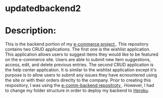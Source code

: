 # updatedbackend2
<h1> Description: </h1>

<p> This is the backend portion of my <a href="https://github.com/OrellaC/E-Commerce-Project.git">e-commerce project </a>. This repository contains two CRUD applications. The first one is the wishlist application. This application allows users to suggest items they would like to be featured on the e-commerce site. Users are able to submit new item suggestions, access, edit, and delete previous entries. The second CRUD application is the help center application. It is similar to the wishlist application except it's purpose is to allow users to submit any issues they have ecnountered using the site or with their orders direclty to the company. Prior to creating this respository, I was using the <a href="https://github.com/OrellaC/e-comm-backend.git"> e-comm-backend repositroty </a>. However, I had to change my folder structure in order to deploy my backend to <a href="https://ecommbackend2022.herokuapp.com/"> Heroku</a>. </p>
